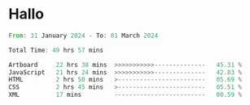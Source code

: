 # Hallo
<!--START_SECTION:waka-->

```rust
From: 31 January 2024 - To: 01 March 2024

Total Time: 49 hrs 57 mins

Artboard     22 hrs 38 mins  >>>>>>>>>>>--------------   45.31 %
JavaScript   21 hrs 24 mins  >>>>>>>>>>>--------------   42.83 %
HTML         2 hrs 50 mins   >------------------------   05.69 %
CSS          2 hrs 45 mins   >------------------------   05.51 %
XML          17 mins         -------------------------   00.59 %
```

<!--END_SECTION:waka-->
